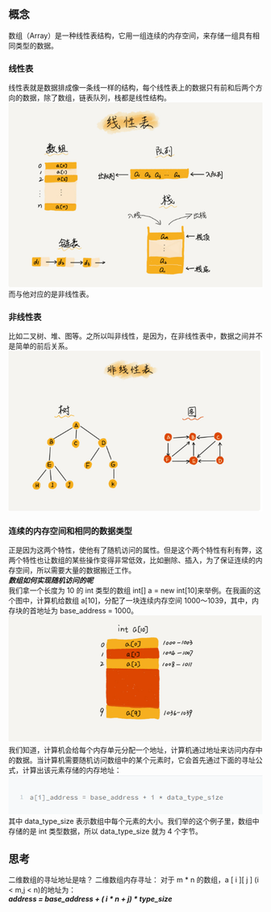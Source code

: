 ## 概念
数组（Array）是一种线性表结构，它用一组连续的内存空间，来存储一组具有相同类型的数据。
### 线性表
线性表就是数据排成像一条线一样的结构，每个线性表上的数据只有前和后两个方向的数据，除了数组，链表队列，栈都是线性结构。
![线性结构](./../image/10.png)
而与他对应的是非线性表。
### 非线性表
比如二叉树、堆、图等。之所以叫非线性，是因为，在非线性表中，数据之间并不是简单的前后关系。
![非线性结构](./../image/11.png)
### 连续的内存空间和相同的数据类型
正是因为这两个特性，使他有了随机访问的属性。但是这个两个特性有利有弊，这两个特性也让数组的某些操作变得非常低效，比如删除、插入，为了保证连续的内存空间，所以需要大量的数据搬迁工作。  
***数组如何实现随机访问的呢***  
我们拿一个长度为 10 的 int 类型的数组 int[] a = new int[10]来举例。在我画的这个图中，计算机给数组 a[10]，分配了一块连续内存空间 1000～1039，其中，内存块的首地址为 base_address = 1000。
![非线性结构](./../image/12.png)
我们知道，计算机会给每个内存单元分配一个地址，计算机通过地址来访问内存中的数据。当计算机需要随机访问数组中的某个元素时，它会首先通过下面的寻址公式，计算出该元素存储的内存地址：
![非线性结构](./../image/13.png)
其中 data_type_size 表示数组中每个元素的大小。我们举的这个例子里，数组中存储的是 int 类型数据，所以 data_type_size 就为 4 个字节。
## 思考
二维数组的寻址地址是啥？
二维数组内存寻址：
对于 m * n 的数组，a [ i ][ j ] (i < m,j < n)的地址为：  
***address = base_address + ( i * n + j) * type_size***